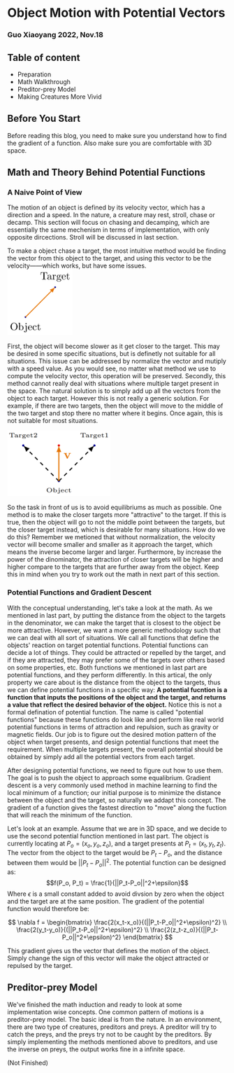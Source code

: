 # Object Motion with Potential Vectors

### Guo Xiaoyang 2022, Nov.18

## Table of content

- Preparation
- Math Walkthrough
- Preditor-prey Model
- Making Creatures More Vivid

## Before You Start

Before reading this blog, you need to make sure you understand how to find the gradient of a function. Also make sure you are comfortable with 3D space.

## Math and Theory Behind Potential Functions

### A Naive Point of View

The motion of an object is defined by its velocity vector, which has a direction and a speed. In the nature, a creature may rest, stroll, chase or decamp. This section will focus on chasing and decamping, which are essentially the same mechenism in terms of implementation, with only opposite dircections. Stroll will be discussed in last section.

To make a object chase a target, the most intuitive method would be finding the vector from this object to the target, and using this vector to be the velocity——which works, but have some issues. <br />
<img
    src="../media/potential_vector/img01_object_to_target.png"
    alt="Vector from the object to the target"
    height="150"
  />

First, the object will become slower as it get closer to the target. This may be desired in some specific situations, but is definetly not suitable for all situations. This issue can be addressed by normalize the vector and mutiply with a speed value. As you would see, no matter what method we use to compute the velocity vector, this operation will be preserved. Secondly, this method cannot really deal with situations where multiple target present in the space. The natural solution is to simply add up all the vectors from the object to each target. However this is not really a generic solution. For example, if there are two targets, then the object will move to the middle of the two target and stop there no matter where it begins. Once again, this is not suitable for most situations.<br />

<img
    src="../media/potential_vector/img02_two_targets.png"
    alt="Cannot handle two targets"
    height="150"
  />

So the task in front of us is to avoid equilibriums as much as possible. One method is to make the closer targets more "attractive" to the target. If this is true, then the object will go to not the middle point between the targets, but the closer target instead, which is desirable for many situations. How do we do this? Remember we metioned that without normalization, the velocity vector will become smaller and smaller as it approach the target, which means the inverse become larger and larger. Furthermore, by increase the power of the dinominator, the attraction of closer targets will be higher and higher compare to the targets that are further away from the object. Keep this in mind when you try to work out the math in next part of this section.

### Potential Functions and Gradient Descent

With the conceptual understanding, let's take a look at the math. As we mentioned in last part, by putting the distance from the object to the targets in the denominator, we can make the target that is closest to the object be more attractive. However, we want a more generic methodology such that we can deal with all sort of situations. We call all functions that define the objects' reaction on target potential functions. Potential functions can decide a lot of things. They could be attracted or repelled by the target, and if they are attracted, they may prefer some of the targets over others based on some properties, etc. Both functions we mentioned in last part are potential functions, and they perform differently. In this artical, the only property we care about is the distance from the object to the targets, thus we can define potential functions in a specific way: **A potential fucntion is a function that inputs the positions of the object and the target, and returns a value that reflect the desired behavior of the object.** Notice this is not a formal defination of potential function. The name is called "potential functions" because these functions do look like and perform like real world potential functions in terms of attraction and repulsion, such as gravity or magnetic fields. Our job is to figure out the desired motion pattern of the object when target presents, and design potential functions that meet the requirement. When multiple targets present, the overall potential should be obtained by simply add all the potential vectors from each target.

After designing potential functions, we need to figure out how to use them. The goal is to push the object to approach some equalibrium. Gradient descent is a very commonly used method in machine learning to find the local minimum of a function; our initial purpose is to minimize the distance between the object and the target, so naturally we addapt this concept. The gradient of a function gives the fastest direction to "move" along the fuction that will reach the minimum of the function.

Let's look at an example. Assume that we are in 3D space, and we decide to use the second potential function mentioned in last part. The object is currently locating at $P_o = (x_o, y_o, z_o)$, and a target presents at $P_t = (x_t, y_t, z_t)$. The vector from the object to the target would be $P_t-P_o$, and the distance between them would be $||P_t-P_o||^2$. The potential function can be designed as:
$$f(P_o, P_t) = \frac{1}{||P_t-P_o||^2+\epsilon}$$
Where $\epsilon$ is a small constant added to avoid divsion by zero when the object and the target are at the same position. The gradient of the potential function would therefore be:

$$
\nabla f =
\begin{bmatrix}
\frac{2(x_t-x_o)}{(||P_t-P_o||^2+\epsilon)^2} \\
\frac{2(y_t-y_o)}{(||P_t-P_o||^2+\epsilon)^2} \\
\frac{2(z_t-z_o)}{(||P_t-P_o||^2+\epsilon)^2}
\end{bmatrix}
$$

This gradient gives us the vector that defines the motion of the object. Simply change the sign of this vector will make the object attracted or repulsed by the target.

## Preditor-prey Model

We've finished the math induction and ready to look at some implementation wise concepts. One common pattern of motions is a preditor-prey model. The basic ideal is from the nature. In an environment, there are two type of creatures, preditors and preys. A preditor will try to catch the preys, and the preys try not to be caught by the preditors. By simply implementing the methods mentioned above to preditors, and use the inverse on preys, the output works fine in a infinite space.

(Not Finished)
